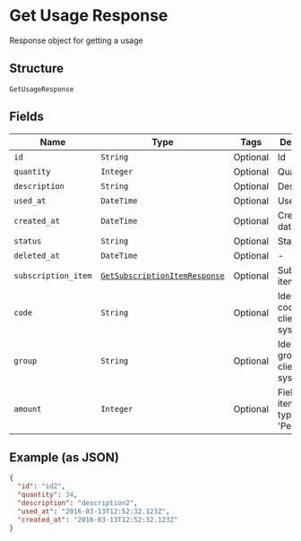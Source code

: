 
# Get Usage Response

Response object for getting a usage

## Structure

`GetUsageResponse`

## Fields

| Name | Type | Tags | Description |
|  --- | --- | --- | --- |
| `id` | `String` | Optional | Id |
| `quantity` | `Integer` | Optional | Quantity |
| `description` | `String` | Optional | Description |
| `used_at` | `DateTime` | Optional | Used at |
| `created_at` | `DateTime` | Optional | Creation date |
| `status` | `String` | Optional | Status |
| `deleted_at` | `DateTime` | Optional | - |
| `subscription_item` | [`GetSubscriptionItemResponse`](../../doc/models/get-subscription-item-response.md) | Optional | Subscription item |
| `code` | `String` | Optional | Identification code in the client system |
| `group` | `String` | Optional | Identification group in the client system |
| `amount` | `Integer` | Optional | Field used in item scheme type 'Percent' |

## Example (as JSON)

```json
{
  "id": "id2",
  "quantity": 34,
  "description": "description2",
  "used_at": "2016-03-13T12:52:32.123Z",
  "created_at": "2016-03-13T12:52:32.123Z"
}
```

